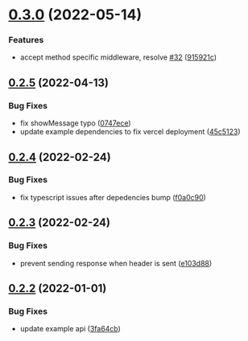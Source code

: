 # [0.3.0](https://github.com/Howard86/next-api-handler/compare/v0.2.5...v0.3.0) (2022-05-14)


### Features

* accept method specific middleware, resolve [#32](https://github.com/Howard86/next-api-handler/issues/32) ([915921c](https://github.com/Howard86/next-api-handler/commit/915921c734c53a5ddce4251680c8f816f693c122))



## [0.2.5](https://github.com/Howard86/next-api-handler/compare/v0.2.4...v0.2.5) (2022-04-13)


### Bug Fixes

* fix showMessage typo ([0747ece](https://github.com/Howard86/next-api-handler/commit/0747ece880b43d802618a7851699787f48725ab4))
* update example dependencies to fix vercel deployment ([45c5123](https://github.com/Howard86/next-api-handler/commit/45c5123dfba2b246e65f5dec25b1791ff4eeec11))



## [0.2.4](https://github.com/Howard86/next-api-handler/compare/v0.2.3...v0.2.4) (2022-02-24)


### Bug Fixes

* fix typescript issues after depedencies bump ([f0a0c90](https://github.com/Howard86/next-api-handler/commit/f0a0c90c9bd4e8ad6023fe52a24f70a46e36e634))



## [0.2.3](https://github.com/Howard86/next-api-handler/compare/v0.2.2...v0.2.3) (2022-02-24)


### Bug Fixes

* prevent sending response when header is sent ([e103d88](https://github.com/Howard86/next-api-handler/commit/e103d882dbc8090ac6550f3cc37b9532ccaba904))



## [0.2.2](https://github.com/Howard86/next-api-handler/compare/v0.2.1...v0.2.2) (2022-01-01)


### Bug Fixes

* update example api ([3fa64cb](https://github.com/Howard86/next-api-handler/commit/3fa64cb64fc29d26c9058b499c431810ad45c866))



